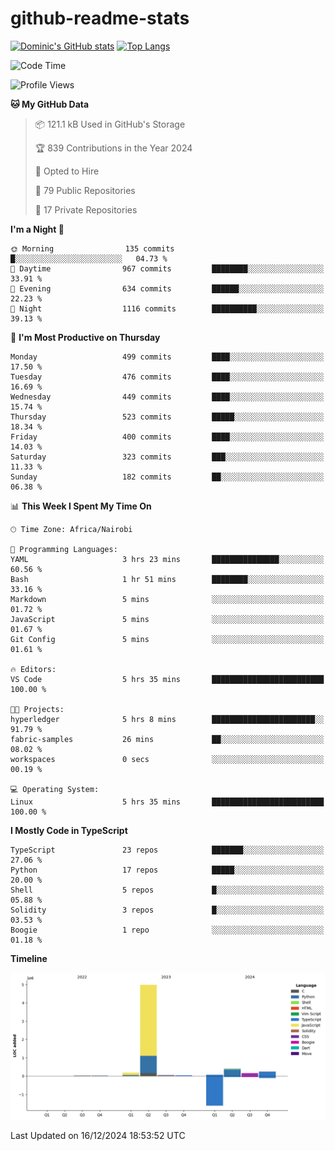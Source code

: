 # github-readme-stats
[![Dominic's GitHub stats](https://github-readme-stats.vercel.app/api?username=Domengo&show_icons=true)](https://github.com/anuraghazra/github-readme-stats)
[![Top Langs](https://github-readme-stats.vercel.app/api/top-langs/?username=Domengo&show_icons=true)](https://github.com/Domengo/github-readme-stats)

<!--START_SECTION:waka-->
![Code Time](http://img.shields.io/badge/Code%20Time-894%20hrs%2039%20mins-blue)

![Profile Views](http://img.shields.io/badge/Profile%20Views-0-blue)

**🐱 My GitHub Data** 

> 📦 121.1 kB Used in GitHub's Storage 
 > 
> 🏆 839 Contributions in the Year 2024
 > 
> 💼 Opted to Hire
 > 
> 📜 79 Public Repositories 
 > 
> 🔑 17 Private Repositories 
 > 
**I'm a Night 🦉** 

```text
🌞 Morning                135 commits         █░░░░░░░░░░░░░░░░░░░░░░░░   04.73 % 
🌆 Daytime                967 commits         ████████░░░░░░░░░░░░░░░░░   33.91 % 
🌃 Evening                634 commits         ██████░░░░░░░░░░░░░░░░░░░   22.23 % 
🌙 Night                  1116 commits        ██████████░░░░░░░░░░░░░░░   39.13 % 
```
📅 **I'm Most Productive on Thursday** 

```text
Monday                   499 commits         ████░░░░░░░░░░░░░░░░░░░░░   17.50 % 
Tuesday                  476 commits         ████░░░░░░░░░░░░░░░░░░░░░   16.69 % 
Wednesday                449 commits         ████░░░░░░░░░░░░░░░░░░░░░   15.74 % 
Thursday                 523 commits         █████░░░░░░░░░░░░░░░░░░░░   18.34 % 
Friday                   400 commits         ████░░░░░░░░░░░░░░░░░░░░░   14.03 % 
Saturday                 323 commits         ███░░░░░░░░░░░░░░░░░░░░░░   11.33 % 
Sunday                   182 commits         ██░░░░░░░░░░░░░░░░░░░░░░░   06.38 % 
```


📊 **This Week I Spent My Time On** 

```text
🕑︎ Time Zone: Africa/Nairobi

💬 Programming Languages: 
YAML                     3 hrs 23 mins       ███████████████░░░░░░░░░░   60.56 % 
Bash                     1 hr 51 mins        ████████░░░░░░░░░░░░░░░░░   33.16 % 
Markdown                 5 mins              ░░░░░░░░░░░░░░░░░░░░░░░░░   01.72 % 
JavaScript               5 mins              ░░░░░░░░░░░░░░░░░░░░░░░░░   01.67 % 
Git Config               5 mins              ░░░░░░░░░░░░░░░░░░░░░░░░░   01.61 % 

🔥 Editors: 
VS Code                  5 hrs 35 mins       █████████████████████████   100.00 % 

🐱‍💻 Projects: 
hyperledger              5 hrs 8 mins        ███████████████████████░░   91.79 % 
fabric-samples           26 mins             ██░░░░░░░░░░░░░░░░░░░░░░░   08.02 % 
workspaces               0 secs              ░░░░░░░░░░░░░░░░░░░░░░░░░   00.19 % 

💻 Operating System: 
Linux                    5 hrs 35 mins       █████████████████████████   100.00 % 
```

**I Mostly Code in TypeScript** 

```text
TypeScript               23 repos            ███████░░░░░░░░░░░░░░░░░░   27.06 % 
Python                   17 repos            █████░░░░░░░░░░░░░░░░░░░░   20.00 % 
Shell                    5 repos             █░░░░░░░░░░░░░░░░░░░░░░░░   05.88 % 
Solidity                 3 repos             █░░░░░░░░░░░░░░░░░░░░░░░░   03.53 % 
Boogie                   1 repo              ░░░░░░░░░░░░░░░░░░░░░░░░░   01.18 % 
```



**Timeline**

![Lines of Code chart](https://raw.githubusercontent.com/Domengo/Domengo/main/assets/bar_graph.png)


 Last Updated on 16/12/2024 18:53:52 UTC
<!--END_SECTION:waka-->


